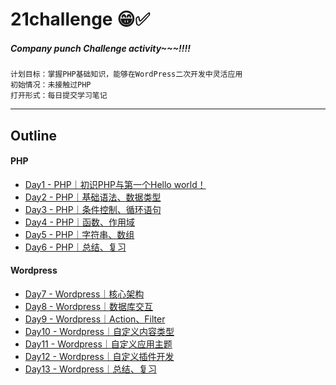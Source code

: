 # 21challenge 😁✅

##### Company punch Challenge activity~~~!!!!


```
计划目标：掌握PHP基础知识，能够在WordPress二次开发中灵活应用
初始情况：未接触过PHP
打开形式：每日提交学习笔记
```

---

## Outline

#### PHP

* [Day1 - PHP｜初识PHP与第一个Hello world！](./Day1/index.md)
* [Day2 - PHP｜基础语法、数据类型](./Day2/index.md)
* [Day3 - PHP｜条件控制、循环语句](./Day3/index.md)
* [Day4 - PHP｜函数、作用域](./Day4/index.md)
* [Day5 - PHP｜字符串、数组](./Day5/index.md)
* [Day6 - PHP｜总结、复习](./Day6/index.md)
  
#### Wordpress

* [Day7 - Wordpress｜核心架构](./Day1.md)
* [Day8 - Wordpress｜数据库交互](./Day1.md)
* [Day9 - Wordpress｜Action、Filter](./Day1.md)
* [Day10 - Wordpress｜自定义内容类型](./Day1.md)
* [Day11 - Wordpress｜自定义应用主题](./Day1.md)
* [Day12 - Wordpress｜自定义插件开发](./Day1.md)
* [Day13 - Wordpress｜总结、复习](./Day1.md)
  